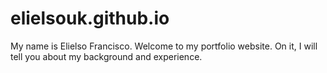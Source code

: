 # elielsouk.github.io
My name is Elielso Francisco. Welcome to my portfolio website. On it, I will tell you about my background and experience.
